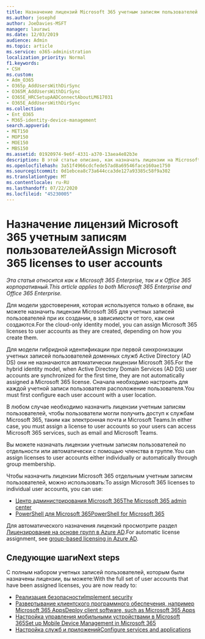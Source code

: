 ```yaml
---
title: Назначение лицензий Microsoft 365 учетным записям пользователей
ms.author: josephd
author: JoeDavies-MSFT
manager: laurawi
ms.date: 12/03/2019
audience: Admin
ms.topic: article
ms.service: o365-administration
localization_priority: Normal
f1.keywords:
- CSH
ms.custom:
- Adm_O365
- O365p_AddUsersWithDirSync
- O365M_AddUsersWithDirSync
- O365E_HRCSetupAADConnectAboutLM617031
- O365E_AddUsersWithDirSync
ms.collection:
- Ent_O365
- M365-identity-device-management
search.appverid:
- MET150
- MOP150
- MOE150
- MBS150
ms.assetid: 01920974-9e6f-4331-a370-13aea4e82b3e
description: В этой статье описано, как назначать лицензии на Microsoft 365 для учетных записей пользователей по отдельности или в зависимости от принадлежности к группе.
ms.openlocfilehash: 3a51f4966cdcfede57ad8a69546face160ae1750
ms.sourcegitcommit: 0d1ebcea8c73a644cca3de127a93385c58f9a302
ms.translationtype: MT
ms.contentlocale: ru-RU
ms.lasthandoff: 07/22/2020
ms.locfileid: "45230005"
---
```

# <a name="assign-microsoft-365-licenses-to-user-accounts"></a><span data-ttu-id="11b79-103">Назначение лицензий Microsoft 365 учетным записям пользователей</span><span class="sxs-lookup"><span data-stu-id="11b79-103">Assign Microsoft 365 licenses to user accounts</span></span>

<span data-ttu-id="11b79-104">*Эта статья относится как к Microsoft 365 Enterprise, так и к Office 365 корпоративный.*</span><span class="sxs-lookup"><span data-stu-id="11b79-104">*This article applies to both Microsoft 365 Enterprise and Office 365 Enterprise.*</span></span>

<span data-ttu-id="11b79-105">Для модели удостоверения, которая используется только в облаке, вы можете назначить лицензии Microsoft 365 для учетных записей пользователей при их создании, в зависимости от того, как они создаются.</span><span class="sxs-lookup"><span data-stu-id="11b79-105">For the cloud-only identity model, you can assign Microsoft 365 licenses to user accounts as they are created, depending on how you create them.</span></span>

<span data-ttu-id="11b79-106">Для модели гибридной идентификации при первой синхронизации учетных записей пользователей доменных служб Active Directory (AD DS) они не назначаются автоматически лицензии Microsoft 365.</span><span class="sxs-lookup"><span data-stu-id="11b79-106">For the hybrid identity model, when Active Directory Domain Services (AD DS) user accounts are synchronized for the first time, they are not automatically assigned a Microsoft 365 license.</span></span> <span data-ttu-id="11b79-107">Сначала необходимо настроить для каждой учетной записи пользователя расположение пользователя.</span><span class="sxs-lookup"><span data-stu-id="11b79-107">You must first configure each user account with a user location.</span></span>

<span data-ttu-id="11b79-108">В любом случае необходимо назначить лицензии учетным записям пользователей, чтобы пользователи могли получить доступ к службам Microsoft 365, таким как электронная почта и Microsoft Teams.</span><span class="sxs-lookup"><span data-stu-id="11b79-108">In either case, you must assign a license to user accounts so your users can access Microsoft 365 services, such as email and Microsoft Teams.</span></span>

<span data-ttu-id="11b79-109">Вы можете назначать лицензии учетным записям пользователей по отдельности или автоматически с помощью членства в группе.</span><span class="sxs-lookup"><span data-stu-id="11b79-109">You can assign licenses to user accounts either individually or automatically through group membership.</span></span>

<span data-ttu-id="11b79-110">Чтобы назначить лицензии Microsoft 365 отдельным учетным записям пользователей, можно использовать:</span><span class="sxs-lookup"><span data-stu-id="11b79-110">To assign Microsoft 365 licenses to individual user accounts, you can use:</span></span>

- [<span data-ttu-id="11b79-111">Центр администрирования Microsoft 365</span><span class="sxs-lookup"><span data-stu-id="11b79-111">The Microsoft 365 admin center</span></span>](https://docs.microsoft.com/microsoft-365/admin/manage/assign-licenses-to-users)
- [<span data-ttu-id="11b79-112">PowerShell для Microsoft 365</span><span class="sxs-lookup"><span data-stu-id="11b79-112">PowerShell for Microsoft 365</span></span>](https://docs.microsoft.com/office365/enterprise/powershell/assign-licenses-to-user-accounts-with-office-365-powershell)

<span data-ttu-id="11b79-113">Для автоматического назначения лицензий просмотрите раздел [Лицензирование на основе групп в Azure AD](https://docs.microsoft.com/azure/active-directory/fundamentals/active-directory-licensing-whatis-azure-portal).</span><span class="sxs-lookup"><span data-stu-id="11b79-113">For automatic license assignment, see [group-based licensing in Azure AD](https://docs.microsoft.com/azure/active-directory/fundamentals/active-directory-licensing-whatis-azure-portal).</span></span>

## <a name="next-steps"></a><span data-ttu-id="11b79-114">Следующие шаги</span><span class="sxs-lookup"><span data-stu-id="11b79-114">Next steps</span></span>

<span data-ttu-id="11b79-115">С полным набором учетных записей пользователей, которым были назначены лицензии, вы можете:</span><span class="sxs-lookup"><span data-stu-id="11b79-115">With the full set of user accounts that have been assigned licenses, you are now ready to:</span></span>

- [<span data-ttu-id="11b79-116">Реализация безопасности</span><span class="sxs-lookup"><span data-stu-id="11b79-116">Implement security</span></span>](https://docs.microsoft.com/microsoft-365/security/office-365-security/security-roadmap)
- [<span data-ttu-id="11b79-117">Развертывание клиентского программного обеспечения, например Microsoft 365 Apps</span><span class="sxs-lookup"><span data-stu-id="11b79-117">Deploy client software, such as Microsoft 365 Apps</span></span>](https://docs.microsoft.com/DeployOffice/deployment-guide-microsoft-365-apps)
- [<span data-ttu-id="11b79-118">Настройка управления мобильными устройствами в Microsoft 365</span><span class="sxs-lookup"><span data-stu-id="11b79-118">Set up Mobile Device Management in Microsoft 365</span></span>](https://support.office.com/article/set-up-mobile-device-management-mdm-in-office-365-dd892318-bc44-4eb1-af00-9db5430be3cd)
- [<span data-ttu-id="11b79-119">Настройка служб и приложений</span><span class="sxs-lookup"><span data-stu-id="11b79-119">Configure services and applications</span></span>](configure-services-and-applications.md)
